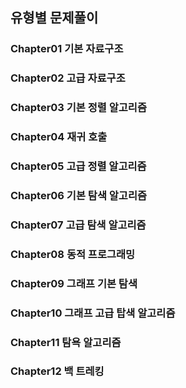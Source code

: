 ## 유형별 문제풀이

### Chapter01 기본 자료구조
### Chapter02 고급 자료구조
### Chapter03 기본 정렬 알고리즘
### Chapter04 재귀 호출
### Chapter05 고급 정렬 알고리즘
### Chapter06 기본 탐색 알고리즘
### Chapter07 고급 탐색 알고리즘
### Chapter08 동적 프로그래밍
### Chapter09 그래프 기본 탐색
### Chapter10 그래프 고급 탑색 알고리즘
### Chapter11 탐욕 알고리즘
### Chapter12 백 트레킹
